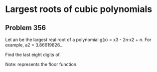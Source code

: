 #  Largest roots of cubic polynomials
## Problem 356



Let an be the largest real root of a polynomial g(x) = x3 - 2n·x2 + n.
For example, a2 = 3.86619826...


Find the last eight digits of.


Note:  represents the floor function.



